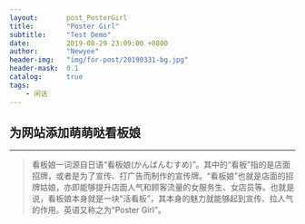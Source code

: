 ```yaml
---
layout:       post_PosterGirl
title:        "Poster Girl"
subtitle:     "Test Demo"
date:         2019-08-29 23:09:00 +0800
author:       "Newyee"
header-img:   "img/for-post/20190331-bg.jpg"
header-mask:  0.1
catalog:      true
tags:
    - 闲话
---
```


## 为网站添加萌萌哒看板娘

- - - - -
> 看板娘一词源自日语“看板娘(かんばんむすめ)”。其中的“看板”指的是店面招牌，或者是为了宣传、打广告而制作的宣传牌。“看板娘”也就是店面的招牌姑娘，亦即能够提升店面人气和顾客流量的女服务生、女店员等。也就是说，看板娘本身就是一块“活看板”，其本身的魅力就能够起到宣传、拉人气的作用。英语又称之为“Poster Girl”。

